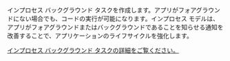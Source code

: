 ﻿インプロセス バックグラウンド タスクを作成します。アプリがフォアグラウンドにない場合でも、コードの実行が可能になります。インプロセス モデルは、アプリがフォアグラウンドまたはバックグラウンドであることを知らせる通知を改善することで、アプリケーションのライフサイクルを強化します。

[インプロセス バックグラウンド タスクの詳細をご覧ください。](https://docs.microsoft.com/windows/uwp/launch-resume/create-and-register-an-inproc-background-task)
